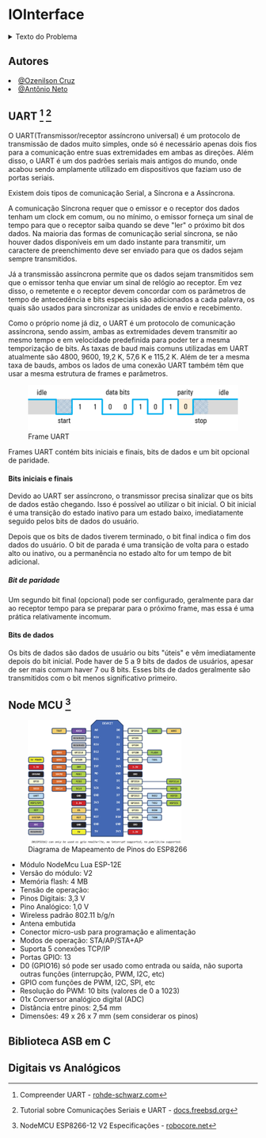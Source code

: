 # IOInterface

<details>
<summary>Texto do Problema</summary>

---

## Tema

Projeto de sensor analógico/digital em microcontrolador utilizando comunicação serial.

## Objetivos de Aprendizagem

Ao final da realização deste problema, o/a discente deverá ser capaz de:

- Entender como integrar código assembly e códigos C para produzir um programa executável;
- Compreender e executar a programação de dispositivos microcontroladores;
- Assimilar conceitos básicos sobre protocolos de comunicação serial.

## Problema
Dando prosseguimento ao desenvolvimento do protótipo de um sistema digital baseado em um processador ARM, o próximo passo compreende a implementação de um protótipo de sistema de sensoriamento genérico. Na fase de protótipo do projeto será utilizada uma plataforma baseada na NodeMCU para confecção das unidades de sensoriamento. Elas são muito flexíveis e versáteis, sendo ideais para a criação de um ecossistema de Internet das Coisas (IoT). Para simplificar a prova de  conceito será utilizado um sensor analógico e dois sensores digitais, mas o sistema deve ser modular, permitindo a substituição na versão de produção.

O sistema será comandado por um Single Board Computer (SBC), e deve ser capaz de controlar o acionamento de um conjunto variável de sensores, assim como monitorar o seu funcionamento, de forma automatizada. Cada operação de leitura ou monitoramento deve ser representada por um código. Dessa forma, o sistema embarcado na NodeMCU deve ser capaz de interpretá-los e realizá-los de maneira adequada, por meio de uma comunicação UART.

---

</details>

## Autores
<div align="justify">
    <li><a href="https://github.com/ozenilsoncruz">@Ozenilson Cruz</a></li>  <li><a href="https://github.com/traozin">@Antônio Neto</a></li>
</div>

## UART [^rohde-uart] [^freebsd-uart]

O UART(Transmissor/receptor assíncrono universal) é um protocolo de transmissão de dados muito simples, onde só é necessário apenas dois fios para a comunicação entre suas extremidades em ambas as direções. Além disso, o UART é um dos padrões seriais mais antigos do mundo, onde acabou sendo amplamente utilizado em dispositivos que faziam uso de portas seriais.

Existem dois tipos de comunicação Serial, a Síncrona e a Assíncrona. 

A comunicação Síncrona requer que o emissor e o receptor dos dados tenham um clock em comum, ou no mínimo, o emissor forneça um sinal de tempo para que o receptor saiba quando se deve "ler" o próximo bit dos dados. Na maioria das formas de comunicação serial síncrona, se não houver dados disponíveis em um dado instante para transmitir, um caractere de preenchimento deve ser enviado para que os dados sejam sempre transmitidos.

Já a transmissão assíncrona permite que os dados sejam transmitidos sem que o emissor tenha que enviar um sinal de relógio ao receptor. Em vez disso, o remetente e o receptor devem concordar com os parâmetros de tempo de antecedência e bits especiais são adicionados a cada palavra, os quais são usados para sincronizar as unidades de envio e recebimento.

Como o próprio nome já diz, o UART é um protocolo de comunicação assíncrona, sendo assim, ambas as extremidades devem transmitir ao mesmo tempo e em velocidade predefinida para poder ter a mesma temporização de bits. As taxas de baud mais comuns utilizadas em UART atualmente são 4800, 9600, 19,2 K, 57,6 K e 115,2 K. Além de ter a mesma taxa de bauds, ambos os lados de uma conexão UART também têm que usar a mesma estrutura de frames e parâmetros.

<figure style="align:center">
  <img src="assets/frame-uart.png"/>
  <figcaption>Frame UART</figcaption>
</figure>


Frames UART contém bits iniciais e finais, bits de dados e um bit opcional de paridade.

#### Bits iniciais e finais

Devido ao UART ser assíncrono, o transmissor precisa sinalizar que os bits de dados estão chegando. Isso é possível ao utilizar o bit inicial. O bit inicial é uma transição do estado inativo para um estado baixo, imediatamente seguido pelos bits de dados do usuário.

Depois que os bits de dados tiverem terminado, o bit final indica o fim dos dados do usuário. O bit de parada é uma transição de volta para o estado alto ou inativo, ou a permanência no estado alto for um tempo de bit adicional.

##### Bit de paridade
 Um segundo bit final (opcional) pode ser configurado, geralmente para dar ao receptor tempo para se preparar para o próximo frame, mas essa é uma prática relativamente incomum.

#### Bits de dados

Os bits de dados são dados de usuário ou bits "úteis" e vêm imediatamente depois do bit inicial. Pode haver de 5 a 9 bits de dados de usuários, apesar de ser mais comum haver 7 ou 8 bits. Esses bits de dados geralmente são transmitidos com o bit menos significativo primeiro.

## Node MCU [^nodemcu]

<figure style="align:center">
  <img src="assets/pinagem-nodemcu.png" height="250em"/>
  <figcaption>Diagrama de Mapeamento de Pinos do ESP8266</figcaption>
</figure>

- Módulo NodeMcu Lua ESP-12E
- Versão do módulo: V2
- Memória flash: 4 MB
- Tensão de operação:
- Pinos Digitais: 3,3 V
- Pino Analógico: 1,0 V
- Wireless padrão 802.11 b/g/n
- Antena embutida
- Conector micro-usb para programação e alimentação
- Modos de operação: STA/AP/STA+AP
- Suporta 5 conexões TCP/IP
- Portas GPIO: 13
- D0 (GPIO16) só pode ser usado como entrada ou saída, não suporta outras funções (interrupção, PWM, I2C, etc)
- GPIO com funções de PWM, I2C, SPI, etc
- Resolução do PWM: 10 bits (valores de 0 a 1023)
- 01x Conversor analógico digital (ADC)
- Distância entre pinos: 2,54 mm
- Dimensões: 49 x 26 x 7 mm (sem considerar os pinos)

## Biblioteca ASB em C

## Digitais vs Analógicos


[^rohde-uart]: Compreender UART - [rohde-schwarz.com](https://www.rohde-schwarz.com/br/produtos/teste-e-medicao/osciloscopios/educational-content/compreender-uart_254524.html)

[^freebsd-uart]: Tutorial sobre Comunicações Seriais e UART - [docs.freebsd.org](https://docs.freebsd.org/pt-br/articles/serial-uart/)

[^nodemcu]: NodeMCU ESP8266-12 V2 Especificações - [robocore.net](https://www.robocore.net/wifi/nodemcu-esp8266-12-v2)
